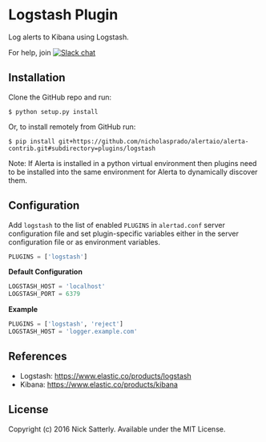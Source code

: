 Logstash Plugin
===============

Log alerts to Kibana using Logstash.

For help, join [![Slack chat](https://img.shields.io/badge/chat-on%20slack-blue?logo=slack)](https://slack.alerta.dev)

Installation
------------

Clone the GitHub repo and run:

    $ python setup.py install

Or, to install remotely from GitHub run:

    $ pip install git+https://github.com/nicholasprado/alertaio/alerta-contrib.git#subdirectory=plugins/logstash

Note: If Alerta is installed in a python virtual environment then plugins
need to be installed into the same environment for Alerta to dynamically
discover them.

Configuration
-------------

Add `logstash` to the list of enabled `PLUGINS` in `alertad.conf` server
configuration file and set plugin-specific variables either in the
server configuration file or as environment variables.

```python
PLUGINS = ['logstash']
```

**Default Configuration**

```python
LOGSTASH_HOST = 'localhost'
LOGSTASH_PORT = 6379
```

**Example**

```python
PLUGINS = ['logstash', 'reject']
LOGSTASH_HOST = 'logger.example.com'
```

References
----------

  * Logstash: https://www.elastic.co/products/logstash
  * Kibana: https://www.elastic.co/products/kibana

License
-------

Copyright (c) 2016 Nick Satterly. Available under the MIT License.
